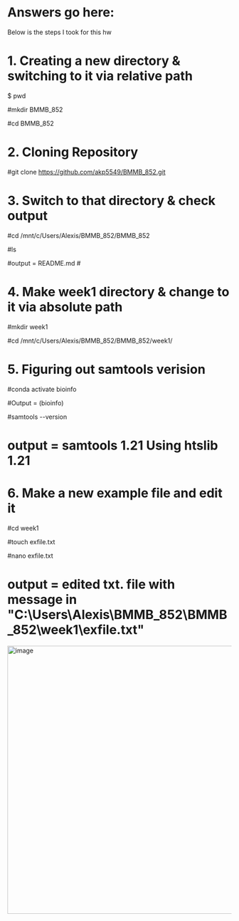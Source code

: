 
# Answers go here:
Below is the steps I took for this hw

# 1. Creating a new directory & switching to it via relative path
$ pwd

#mkdir BMMB_852

#cd BMMB_852

# 2. Cloning Repository 
#git clone https://github.com/akp5549/BMMB_852.git

# 3. Switch to that directory & check output
#cd /mnt/c/Users/Alexis/BMMB_852/BMMB_852

#ls

#output = README.md # 


# 4. Make week1 directory & change to it via absolute path
#mkdir week1

#cd /mnt/c/Users/Alexis/BMMB_852/BMMB_852/week1/


# 5. Figuring out samtools verision 
#conda activate bioinfo

#Output = (bioinfo)

#samtools --version

# output = samtools 1.21 Using htslib 1.21 


# 6. Make a new example file and edit it 
#cd week1

#touch exfile.txt

#nano exfile.txt

# output = edited txt. file with message in "C:\Users\Alexis\BMMB_852\BMMB_852\week1\exfile.txt" 


<img width="1508" height="602" alt="image" src="https://github.com/user-attachments/assets/53484a37-1fd6-4523-9d87-a2dbf029acfd" />

